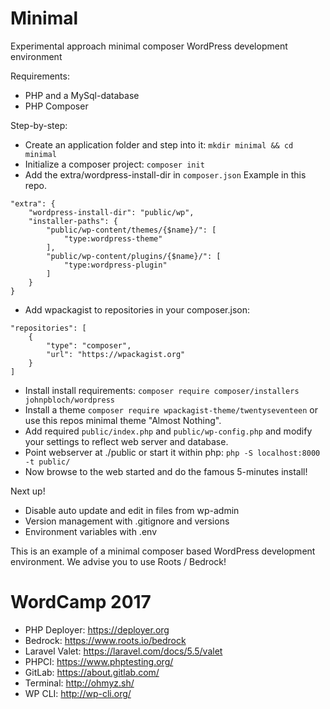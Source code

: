# Minimal
Experimental approach minimal composer WordPress development environment

Requirements:
* PHP and a MySql-database
* PHP Composer

Step-by-step:
* Create an application folder and step into it: `mkdir minimal && cd minimal`
* Initialize a composer project: `composer init`
* Add the extra/wordpress-install-dir in `composer.json` Example in this repo.
```
"extra": {
    "wordpress-install-dir": "public/wp",
    "installer-paths": {
        "public/wp-content/themes/{$name}/": [
            "type:wordpress-theme"
        ],
        "public/wp-content/plugins/{$name}/": [
            "type:wordpress-plugin"
        ]
    }
}
```
* Add wpackagist to repositories in your composer.json:
```
"repositories": [
    {
        "type": "composer",
        "url": "https://wpackagist.org"
    }
]
```
* Install install requirements: `composer require composer/installers johnpbloch/wordpress`
* Install a theme `composer require wpackagist-theme/twentyseventeen` or use this repos minimal theme "Almost Nothing".
* Add required `public/index.php` and `public/wp-config.php` and modify your settings to reflect web server and database.
* Point webserver at ./public or start it within php: `php -S localhost:8000 -t public/`
* Now browse to the web started and do the famous 5-minutes install!

Next up!
* Disable auto update and edit in files from wp-admin
* Version management with .gitignore and versions
* Environment variables with .env

This is an example of a minimal composer based WordPress development environment.
We advise you to use Roots / Bedrock!

# WordCamp 2017

* PHP Deployer: https://deployer.org
* Bedrock: https://www.roots.io/bedrock
* Laravel Valet: https://laravel.com/docs/5.5/valet
* PHPCI: https://www.phptesting.org/
* GitLab: https://about.gitlab.com/
* Terminal: http://ohmyz.sh/
* WP CLI: http://wp-cli.org/
